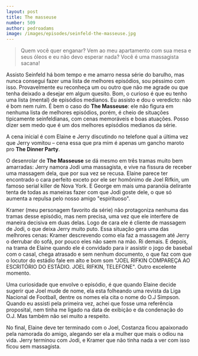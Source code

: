 ```yaml
---
layout: post
title: The masseuse
number: 509
author: pedroadams
image: /images/episodes/seinfeld-the-masseuse.jpg
---
```


> Quem você quer enganar? Vem ao meu apartamento com sua mesa e seus óleos e eu não devo esperar nada? Você é uma massagista sacana!

Assisto Seinfeld há bom tempo e me amarro nessa série do barulho, mas nunca consegui fazer uma lista de melhores episódios, sou péssimo com isso. Provavelmente eu reconheça um ou outro que não me agrade ou que tenha deixado a desejar em algum quesito. Bom, o curioso é que eu tenho uma lista (mental) de episódios medianos. Eu assisto e dou o veredicto: não é bom nem ruim. É bem o caso do **The Masseuse**: ele não figura em nenhuma lista de melhores episódios, porém, é cheio de situações tipicamente seinfeldianas, com cenas memoráveis e boas atuações. Posso dizer sem medo que é um dos melhores episódios medianos da série.

A cena inicial é com Elaine e Jerry discutindo no telefone qual a última vez que Jerry vomitou – cena essa que pra mim é apenas um gancho maroto pro **The Dinner Party**.

O desenrolar de **The Masseuse** se dá mesmo em três tramas muito bem amarradas: Jerry namora Jodi uma massagista, e vive na fissura de receber uma massagem dela, que por sua vez se recusa. Elaine parece ter encontrado o cara perfeito exceto por ele ser homônimo de Joel Rifkin, um famoso serial killer de Nova York. E George em mais uma paranóia delirante tenta de todas as maneiras fazer com que Jodi goste dele, o que só aumenta a repulsa pelo nosso amigo "espirituoso".

Kramer (meu personagem favorito da série) não protagoniza nenhuma das tramas desse episódio, mas nem precisa, uma vez que ele interfere de maneira decisiva em duas delas. Logo de cara ele é cliente de massagem de Jodi, o que deixa Jerry muito puto. Essa situação gera uma das melhrores cenas:  Kramer descrevendo como ela faz a massagem até Jerry o derrubar do sofá, por pouco eles não saem na mão. Ri demais. E depois, na trama de Elaine quando ele é convidado para ir assistir o jogo de basebal com o casal, chega atrasado e sem nenhum documento, o que faz com que o locutor do estádio fale em alto e bom som "JOEL RIFKIN COMPAREÇA AO ESCRITÓRIO DO ESTÁDIO. JOEL RIFKIN, TELEFONE". Outro excelente momento.

Uma curiosidade que envolve o episódio, é que quando Elaine decide sugerir que Joel mude de nome, ela esta folheando uma revista da Liga Nacional de Football, dentre os nomes ela cita o nome do O.J Simpson. Quando eu assisti pela primeira vez, achei que fosse uma referência proposital, nem tinha me ligado na data de exibição e da condenação do O.J. Mas também não sei muito a respeito.

No final, Elaine deve ter terminado com o Joel, Costanza ficou apaixonado pela namorada do amigo, alegando ser ela a mulher que mais o odiou na vida. Jerry terminou com Jodi, e Kramer que não tinha nada a ver com isso ficou sem massagista.